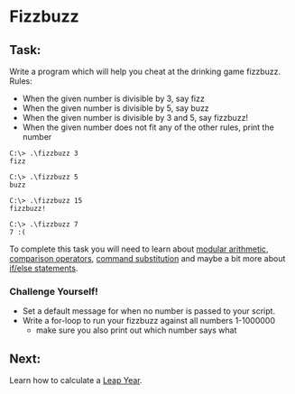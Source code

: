 # Fizzbuzz

## Task:
Write a program which will help you cheat at the drinking game fizzbuzz.
Rules:
- When the given number is divisible by 3, say fizz
- When the given number is divisible by 5, say buzz
- When the given number is divisible by 3 and 5, say fizzbuzz!
- When the given number does not fit any of the other rules, print the number
```
C:\> .\fizzbuzz 3
fizz

C:\> .\fizzbuzz 5
buzz

C:\> .\fizzbuzz 15
fizzbuzz!

C:\> .\fizzbuzz 7
7 :(
```

To complete this task you will need to learn about [modular arithmetic](https://betterexplained.com/articles/fun-with-modular-arithmetic/), [comparison operators](http://ss64.com/ps/syntax-compare.html),
[command substitution](http://pubs.opengroup.org/onlinepubs/009695399/utilities/xcu_chap02.html#tag_02_06_03) and maybe a bit more about [if/else statements](https://blog.udemy.com/powershell-if-else/).

### Challenge Yourself!
- Set a default message for when no number is passed to your script.
- Write a for-loop to run your fizzbuzz against all numbers 1-1000000
  - make sure you also print out which number says what

## Next:
Learn how to calculate a [Leap Year](https://github.com/fouralarmfire/shell-tutorial/blob/master/windows/exercises/leap_year.md).
